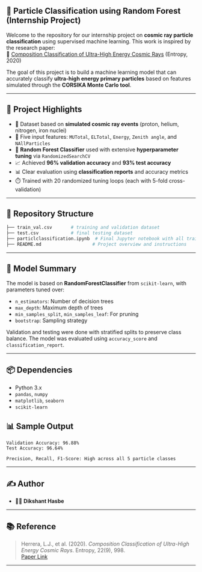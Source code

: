
## 🌌 Particle Classification using Random Forest (Internship Project)

Welcome to the repository for our internship project on **cosmic ray particle classification** using supervised machine learning. This work is inspired by the research paper:  
📄 [Composition Classification of Ultra-High Energy Cosmic Rays](https://www.mdpi.com/1099-4300/22/9/998) (Entropy, 2020)

The goal of this project is to build a machine learning model that can accurately classify **ultra-high energy primary particles** based on features simulated through the **CORSIKA Monte Carlo tool**.

---

## 🚀 Project Highlights

- 🧪 Dataset based on **simulated cosmic ray events** (proton, helium, nitrogen, iron nuclei)
- 🔬 Five input features: `MUTotal`, `ELTotal`, `Energy`, `Zenith angle`, and `NAllParticles`
- 🧠 **Random Forest Classifier** used with extensive **hyperparameter tuning** via `RandomizedSearchCV`
- 📈 Achieved **96% validation accuracy** and **93% test accuracy**
- 📊 Clear evaluation using **classification reports** and accuracy metrics
- ⏱️ Trained with 20 randomized tuning loops (each with 5-fold cross-validation)

---

## 📁 Repository Structure

```bash
├── train_val.csv       # training and validation dataset
├── test.csv            # final testing dataset
├── particlclassification.ipynb  # Final Jupyter notebook with all training and evaluation steps
├── README.md                   # Project overview and instructions
```

---

## 🧠 Model Summary

The model is based on **RandomForestClassifier** from `scikit-learn`, with parameters tuned over:

- `n_estimators`: Number of decision trees
- `max_depth`: Maximum depth of trees
- `min_samples_split`, `min_samples_leaf`: For pruning
- `bootstrap`: Sampling strategy

Validation and testing were done with stratified splits to preserve class balance. The model was evaluated using `accuracy_score` and `classification_report`.

---

## 📦 Dependencies

- Python 3.x
- `pandas`, `numpy`
- `matplotlib`, `seaborn`
- `scikit-learn`

## 📊 Sample Output

```
Validation Accuracy: 96.88%
Test Accuracy: 96.64%

Precision, Recall, F1-Score: High across all 5 particle classes
```

---

## ✍️ Author

- 👨‍💻 **Dikshant Hasbe**


---

## 📚 Reference

> Herrera, L.J., et al. (2020). *Composition Classification of Ultra-High Energy Cosmic Rays*. Entropy, 22(9), 998.  
> [Paper Link](https://www.mdpi.com/1099-4300/22/9/998)

---
